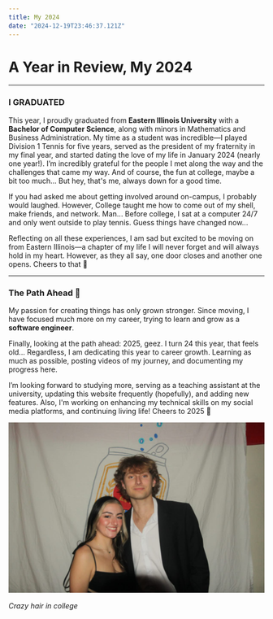 ```yaml
---
title: My 2024
date: "2024-12-19T23:46:37.121Z"
---
```


# A Year in Review, My 2024

---

### I GRADUATED

This year, I proudly graduated from **Eastern Illinois University** with a **Bachelor of Computer Science**, along with minors in Mathematics and Business Administration. My time as a student was incredible—I played Division 1 Tennis for five years, served as the president of my fraternity in my final year, and started dating the love of my life in January 2024 (nearly one year!). I’m incredibly grateful for the people I met along the way and the challenges that came my way. And of course, the fun at college, maybe a bit too much... But hey, that's me, always down for a good time.

If you had asked me about getting involved around on-campus, I probably would laughed. However, College taught me how to come out of my shell, make friends, and network. Man... Before college, I sat at a computer 24/7 and only went outside to play tennis. Guess things have changed now...

Reflecting on all these experiences, I am sad but excited to be moving on from Eastern Illinois—a chapter of my life I will never forget and will always hold in my heart. However, as they all say, one door closes and another one opens. Cheers to that 🥂

---

### The Path Ahead 🚀

My passion for creating things has only grown stronger. Since moving, I have focused much more on my career, trying to learn and grow as a **software engineer**.

Finally, looking at the path ahead: 2025, geez. I turn 24 this year, that feels old... Regardless, I am dedicating this year to career growth. Learning as much as possible, posting videos of my journey, and documenting my progress here.

I’m looking forward to studying more, serving as a teaching assistant at the university, updating this website frequently (hopefully), and adding new features. Also, I'm working on enhancing my technical skills on my social media platforms, and continuing living life! Cheers to 2025 🥂

![Me and my love](./meandmylove.png)

*Crazy hair in college*